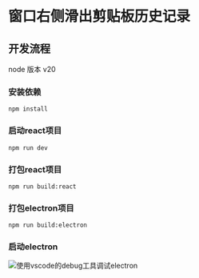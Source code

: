 # 窗口右侧滑出剪贴板历史记录

## 开发流程

node 版本 v20

### 安装依赖

```npm install```

### 启动react项目

```npm run dev```

### 打包react项目

```npm run build:react```

### 打包electron项目

```npm run build:electron```

### 启动electron

![使用vscode的debug工具调试electron](./imgs/image.png)

